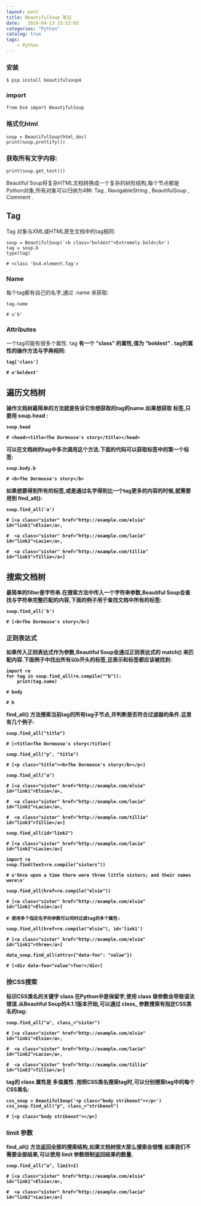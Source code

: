```yaml
---
layout: post
title: BeautifulSoup 笔记
date:   2016-04-13 15:52:03
categories: "Python"
catalog: true
tags: 
    - Python
---
```




### 安装

	$ pip install beautifulsoup4

### import

	from bs4 import BeautifulSoup	

### 格式化html

	soup = BeautifulSoup(html_doc)
	print(soup.prettify())

### 获取所有文字内容:

	print(soup.get_text())

Beautiful Soup将复杂HTML文档转换成一个复杂的树形结构,每个节点都是Python对象,所有对象可以归纳为4种: Tag , NavigableString , BeautifulSoup , Comment .   

## Tag

Tag 对象与XML或HTML原生文档中的tag相同:   

	soup = BeautifulSoup('<b class="boldest">Extremely bold</b>')
	tag = soup.b
	type(tag)

	# <class 'bs4.element.Tag'>

### Name

每个tag都有自己的名字,通过 .name 来获取:   

	tag.name

	# u'b'

### Attributes

一个tag可能有很多个属性. tag <b class="boldest"> 有一个 “class” 的属性,值为 “boldest” . tag的属性的操作方法与字典相同:   

	tag['class']

	# u'boldest'

## 遍历文档树

操作文档树最简单的方法就是告诉它你想获取的tag的name.如果想获取 <head> 标签,只要用 soup.head :   

	soup.head

	# <head><title>The Dormouse's story</title></head>

可以在文档树的tag中多次调用这个方法.下面的代码可以获取<body>标签中的第一个<b>标签:   

	soup.body.b

	# <b>The Dormouse's story</b>

如果想要得到所有的<a>标签,或是通过名字得到比一个tag更多的内容的时候,就需要用到 find_all():   

	soup.find_all('a')

	# [<a class="sister" href="http://example.com/elsie" id="link1">Elsie</a>,

	#  <a class="sister" href="http://example.com/lacie" id="link2">Lacie</a>,

	#  <a class="sister" href="http://example.com/tillie" id="link3">Tillie</a>]

## 搜索文档树

最简单的filter是字符串.在搜索方法中传入一个字符串参数,Beautiful Soup会查找与字符串完整匹配的内容,下面的例子用于查找文档中所有的<b>标签:   

	soup.find_all('b')

	# [<b>The Dormouse's story</b>]

### 正则表达式

如果传入正则表达式作为参数,Beautiful Soup会通过正则表达式的 match() 来匹配内容.下面例子中找出所有以b开头的标签,这表示<body>和<b>标签都应该被找到:   

	import re
	for tag in soup.find_all(re.compile("^b")):
		print(tag.name)

	# body

	# b

find_all() 方法搜索当前tag的所有tag子节点,并判断是否符合过滤器的条件.这里有几个例子:   

	soup.find_all("title")

	# [<title>The Dormouse's story</title>]

	soup.find_all("p", "title")

	# [<p class="title"><b>The Dormouse's story</b></p>]

	soup.find_all("a")

	# [<a class="sister" href="http://example.com/elsie" id="link1">Elsie</a>,

	#  <a class="sister" href="http://example.com/lacie" id="link2">Lacie</a>,

	#  <a class="sister" href="http://example.com/tillie" id="link3">Tillie</a>]

	soup.find_all(id="link2")

	# [<a class="sister" href="http://example.com/lacie" id="link2">Lacie</a>]

	import re
	soup.find(text=re.compile("sisters"))

	# u'Once upon a time there were three little sisters; and their names were\n'
	
	soup.find_all(href=re.compile("elsie"))

	# [<a class="sister" href="http://example.com/elsie" id="link1">Elsie</a>]
	
	# 使用多个指定名字的参数可以同时过滤tag的多个属性:

	soup.find_all(href=re.compile("elsie"), id='link1')

	# [<a class="sister" href="http://example.com/elsie" id="link1">three</a>]
	
	data_soup.find_all(attrs={"data-foo": "value"})

	# [<div data-foo="value">foo!</div>]

### 按CSS搜索

标识CSS类名的关键字 class 在Python中是保留字,使用 class 做参数会导致语法错误.从Beautiful Soup的4.1.1版本开始,可以通过 class_ 参数搜索有指定CSS类名的tag:   

	soup.find_all("a", class_="sister")

	# [<a class="sister" href="http://example.com/elsie" id="link1">Elsie</a>,

	#  <a class="sister" href="http://example.com/lacie" id="link2">Lacie</a>,

	#  <a class="sister" href="http://example.com/tillie" id="link3">Tillie</a>]

tag的 class 属性是 多值属性 .按照CSS类名搜索tag时,可以分别搜索tag中的每个CSS类名:   

	css_soup = BeautifulSoup('<p class="body strikeout"></p>')
	css_soup.find_all("p", class_="strikeout")

	# [<p class="body strikeout"></p>]

### limit 参数

find_all() 方法返回全部的搜索结构,如果文档树很大那么搜索会很慢.如果我们不需要全部结果,可以使用 limit 参数限制返回结果的数量.   

	soup.find_all("a", limit=2)

	# [<a class="sister" href="http://example.com/elsie" id="link1">Elsie</a>,

	#  <a class="sister" href="http://example.com/lacie" id="link2">Lacie</a>]
